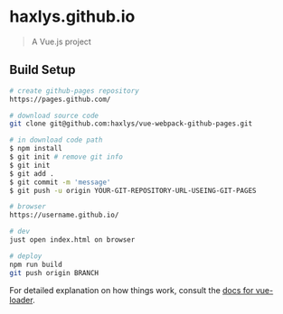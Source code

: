 # haxlys.github.io

> A Vue.js project

## Build Setup

``` bash
# create github-pages repository
https://pages.github.com/

# download source code
git clone git@github.com:haxlys/vue-webpack-github-pages.git

# in download code path
$ npm install
$ git init # remove git info
$ git init
$ git add .
$ git commit -m 'message'
$ git push -u origin YOUR-GIT-REPOSITORY-URL-USEING-GIT-PAGES

# browser
https://username.github.io/

# dev
just open index.html on browser

# deploy
npm run build
git push origin BRANCH
```

For detailed explanation on how things work, consult the [docs for vue-loader](http://vuejs.github.io/vue-loader).
